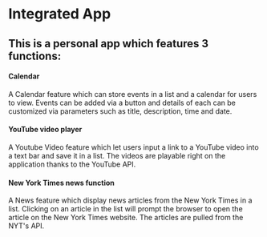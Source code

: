 # Integrated App

## This is a personal app which features 3 functions:

#### Calendar
A Calendar feature which can store events in a list and a calendar for users to view. Events can be added via a button and details of 
each can be customized via parameters such as title, description, time and date.

#### YouTube video player
A Youtube Video feature which let users input a link to a YouTube video into a text bar and save it in a list. The videos are playable right on the application thanks to the YouTube API.

#### New York Times news function
A News feature which display news articles from the New York Times in a list. Clicking on an article in the list will prompt the browser to open the article on the New York Times website. The articles are pulled from the NYT's API.
